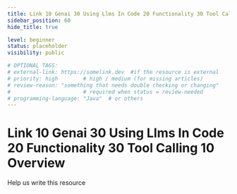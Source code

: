 ```yaml
---
title: Link 10 Genai 30 Using Llms In Code 20 Functionality 30 Tool Calling 10 Overview
sidebar_position: 60
hide_title: true

level: beginner
status: placeholder
visibility: public

# OPTIONAL TAGS:
# external-link: https://somelink.dev  #if the resource is external
# priority: high        # high / medium (for missing articles)
# review-reason: "something that needs double checking or changing"
#                       # required when status = review-needed
# programming-language: "Java"  # or others
---
```


# Link 10 Genai 30 Using Llms In Code 20 Functionality 30 Tool Calling 10 Overview

Help us write this resource

